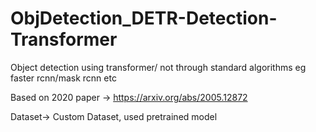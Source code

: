 # ObjDetection_DETR-Detection-Transformer
Object detection using transformer/ not through standard algorithms eg faster rcnn/mask rcnn etc

Based on 2020 paper -> https://arxiv.org/abs/2005.12872

Dataset-> Custom Dataset, used pretrained model
